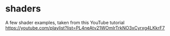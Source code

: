 # shaders
A few shader examples, taken from this YouTube tutorial https://youtube.com/playlist?list=PL4neAtv21WOmIrTrkNO3xCyrxg4LKkrF7 
